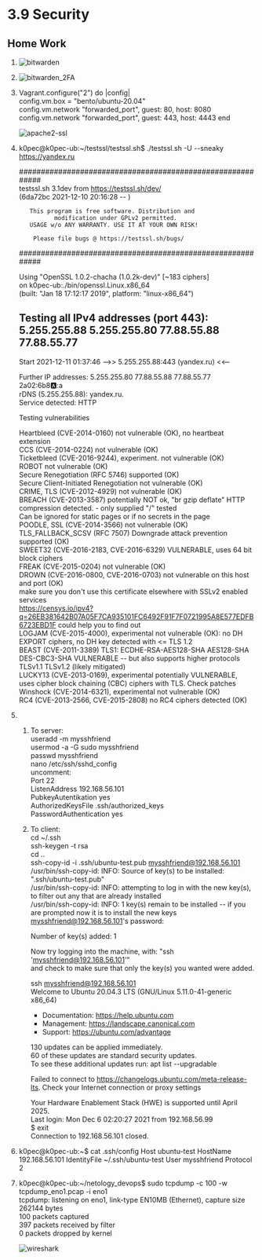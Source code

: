 # 3.9 Security
## Home Work
1.  ![bitwarden](https://github.com/k0pec/netology_devops/tree/main/3.9_Security/bitwarden.png)  
   
2.  ![bitwarden_2FA](https://github.com/k0pec/netology_devops/tree/main/3.9_Security/bitwarden_2FA.png)  

3.  Vagrant.configure("2") do |config|  
        config.vm.box = "bento/ubuntu-20.04"  
        config.vm.network "forwarded_port", guest: 80, host: 8080  
        config.vm.network "forwarded_port", guest: 443, host: 4443 
    end  

    ![apache2-ssl](https://github.com/k0pec/netology_devops/tree/main/3.9_Security/apache2-ssl.png) 


4. k0pec@k0pec-ub:~/testssl/testssl.sh$ ./testssl.sh -U --sneaky https://yandex.ru  

    ###########################################################  
        testssl.sh       3.1dev from https://testssl.sh/dev/  
        (6da72bc 2021-12-10 20:16:28 -- )  

          This program is free software. Distribution and  
                 modification under GPLv2 permitted.  
          USAGE w/o ANY WARRANTY. USE IT AT YOUR OWN RISK!  

           Please file bugs @ https://testssl.sh/bugs/  

    ###########################################################  

     Using "OpenSSL 1.0.2-chacha (1.0.2k-dev)" [~183 ciphers]  
     on k0pec-ub:./bin/openssl.Linux.x86_64  
     (built: "Jan 18 17:12:17 2019", platform: "linux-x86_64")  


    Testing all IPv4 addresses (port 443): 5.255.255.88 5.255.255.80 77.88.55.88 77.88.55.77  
    ---------------------------------------------------------------------------------------------  
     Start 2021-12-11 01:37:46        -->> 5.255.255.88:443 (yandex.ru) <<--  

     Further IP addresses:   5.255.255.80 77.88.55.88 77.88.55.77 2a02:6b8:a::a   
     rDNS (5.255.255.88):    yandex.ru.  
     Service detected:       HTTP  


     Testing vulnerabilities   

     Heartbleed (CVE-2014-0160)                not vulnerable (OK), no heartbeat extension  
     CCS (CVE-2014-0224)                       not vulnerable (OK)  
     Ticketbleed (CVE-2016-9244), experiment.  not vulnerable (OK)  
     ROBOT                                     not vulnerable (OK)  
     Secure Renegotiation (RFC 5746)           supported (OK)  
     Secure Client-Initiated Renegotiation     not vulnerable (OK)  
     CRIME, TLS (CVE-2012-4929)                not vulnerable (OK)  
     BREACH (CVE-2013-3587)                    potentially NOT ok, "br gzip deflate" HTTP compression detected. - only supplied "/" tested  
                                               Can be ignored for static pages or if no secrets in the page  
     POODLE, SSL (CVE-2014-3566)               not vulnerable (OK)  
     TLS_FALLBACK_SCSV (RFC 7507)              Downgrade attack prevention supported (OK)  
     SWEET32 (CVE-2016-2183, CVE-2016-6329)    VULNERABLE, uses 64 bit block ciphers  
     FREAK (CVE-2015-0204)                     not vulnerable (OK)  
     DROWN (CVE-2016-0800, CVE-2016-0703)      not vulnerable on this host and port (OK)  
                                               make sure you don't use this certificate elsewhere with SSLv2 enabled services  
                                               https://censys.io/ipv4?q=26EB381642B07A05F7CA935101FC6492F91F7F0721995A8E577EDFB6723EBD1F could help you to find out  
     LOGJAM (CVE-2015-4000), experimental      not vulnerable (OK): no DH EXPORT ciphers, no DH key detected with <= TLS 1.2  
     BEAST (CVE-2011-3389)                     TLS1: ECDHE-RSA-AES128-SHA AES128-SHA DES-CBC3-SHA 
                                               VULNERABLE -- but also supports higher protocols  TLSv1.1 TLSv1.2 (likely mitigated)  
     LUCKY13 (CVE-2013-0169), experimental     potentially VULNERABLE, uses cipher block chaining (CBC) ciphers with TLS. Check patches  
     Winshock (CVE-2014-6321), experimental    not vulnerable (OK)  
     RC4 (CVE-2013-2566, CVE-2015-2808)        no RC4 ciphers detected (OK)  

5.  1.  To server:  
        useradd -m mysshfriend  
        usermod -a -G sudo mysshfriend  
        passwd mysshfriend  
        nano /etc/ssh/sshd_config  
        uncomment:  
            Port 22  
            ListenAddress 192.168.56.101  
            PubkeyAutentikation yes  
            AuthorizedKeysFile .ssh/authorized_keys  
            PasswordAuthentication yes  
    1.  To client:  
        cd ~/.ssh  
        ssh-keygen -t rsa  
        cd ..   
        ssh-copy-id -i .ssh/ubuntu-test.pub mysshfriend@192.168.56.101    
        /usr/bin/ssh-copy-id: INFO: Source of key(s) to be installed: ".ssh/ubuntu-test.pub"    
        /usr/bin/ssh-copy-id: INFO: attempting to log in with the new key(s), to filter out any that are already installed    
        /usr/bin/ssh-copy-id: INFO: 1 key(s) remain to be installed -- if you are prompted now it is to install the new keys  
        mysshfriend@192.168.56.101's password:     

        Number of key(s) added: 1    

        Now try logging into the machine, with:   "ssh 'mysshfriend@192.168.56.101'"    
        and check to make sure that only the key(s) you wanted were added.    

        ssh mysshfriend@192.168.56.101  
        Welcome to Ubuntu 20.04.3 LTS (GNU/Linux 5.11.0-41-generic x86_64)  

        * Documentation:  https://help.ubuntu.com  
        * Management:     https://landscape.canonical.com  
        * Support:        https://ubuntu.com/advantage  

        130 updates can be applied immediately.  
        60 of these updates are standard security updates.  
        To see these additional updates run: apt list --upgradable  

        Failed to connect to https://changelogs.ubuntu.com/meta-release-lts. Check your Internet connection or proxy settings  

        Your Hardware Enablement Stack (HWE) is supported until April 2025.  
        Last login: Mon Dec  6 02:20:27 2021 from 192.168.56.99  
        $ exit  
        Connection to 192.168.56.101 closed.  

6.  k0pec@k0pec-ub:~$ cat .ssh/config
    Host ubuntu-test
    HostName 192.168.56.101
    IdentityFile ~/.ssh/ubuntu-test
    User mysshfriend
    Protocol 2

        
7.  k0pec@k0pec-ub:~/netology_devops$ sudo tcpdump -c 100 -w tcpdump_eno1.pcap -i eno1  
    tcpdump: listening on eno1, link-type EN10MB (Ethernet), capture size 262144 bytes  
    100 packets captured  
    397 packets received by filter  
    0 packets dropped by kernel  

    ![wireshark](https://github.com/k0pec/netology_devops/tree/main/3.9_Security/wireshark.png) 
